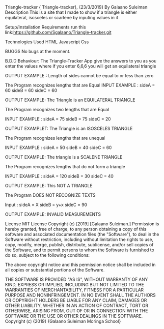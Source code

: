 Triangle-tracker
{ Triangle-tracker}, {23/3/2019}
By Galaano Suleiman
Description
This is a site that I made to show if a triangle is either equilateral, isosceles or scarlene by inputing values in it

Setup/Installation Requirements
run this link:https://github.com/Sgalaano/Triangle-tracker.git

Technologies Used
HTML
Javascript
Css

BUGGS
No bugs at the moment.

B.D.D
Behaviour: The Triangle-Tracker App give the answers to you as you enter the values where if you enter 6,6,6 you will get an equilateral triangle

OUTPUT EXAMPLE : Length of sides cannot be equal to or less than zero

The Program recognizes lengths that are Equal INPUT EXAMPLE : sideA = 60 sideB = 60 sideC = 60

OUTPUT EXAMPLE: The Triangle is an EQUILATERAL TRIANGLE

The Program recognizes two lengths that are Equal

INPUT EXAMPLE : sideA = 75 sideB = 75 sideC = 20

OUTPUT EXAMPLET: The Triangle is an ISOSCELES TRIANGLE

The Program recognizes lengths that are unequal

INPUT EXAMPLE : sideA = 50 sideB = 40 sideC = 60

OUTPUT EXAMPLE: The triangle is a SCALENE TRIANGLE

The Program recognizes lengths that do not form a triangle

INPUT EXAMPLE : sideA = 120 sideB = 30 sideC = 40

OUTPUT EXAMPLE: This NOT A TRIANGLE

The Program DOES NOT RECOGNIZE TEXTS

Input : sideA = X sideB = y+x sideC = 90

OUTPUT EXAMPLE: INVALID MEASUREMENTS

License
MIT License Copyright (c) [2019] [Galaano Suleiman.] Permission is hereby granted, free of charge, to any person obtaining a copy of this software and associated documentation files (the "Software"), to deal in the Software without restriction, including without limitation the rights to use, copy, modify, merge, publish, distribute, sublicense, and/or sell copies of the Software, and to permit persons to whom the Software is furnished to do so, subject to the following conditions:

The above copyright notice and this permission notice shall be included in all copies or substantial portions of the Software.

THE SOFTWARE IS PROVIDED "AS IS", WITHOUT WARRANTY OF ANY KIND, EXPRESS OR IMPLIED, INCLUDING BUT NOT LIMITED TO THE WARRANTIES OF MERCHANTABILITY, FITNESS FOR A PARTICULAR PURPOSE AND NONINFRINGEMENT. IN NO EVENT SHALL THE AUTHORS OR COPYRIGHT HOLDERS BE LIABLE FOR ANY CLAIM, DAMAGES OR OTHER LIABILITY, WHETHER IN AN ACTION OF CONTRACT, TORT OR OTHERWISE, ARISING FROM, OUT OF OR IN CONNECTION WITH THE SOFTWARE OR THE USE OR OTHER DEALINGS IN THE SOFTWARE. Copyright (c) {2019} {Galaano Suleiman Moringa School}
